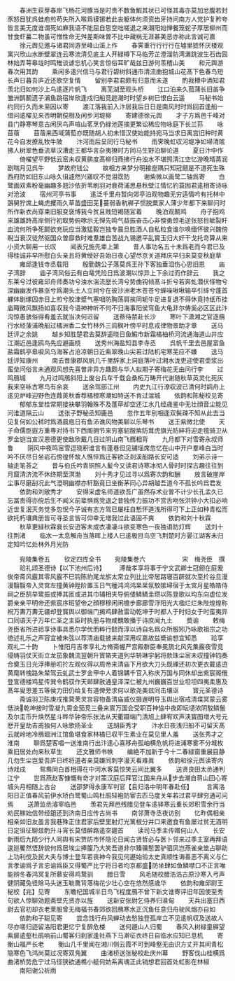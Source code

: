 <!-- { "loadSidebar": true } -->
　　春洲生荻芽春岸飞杨花河豚当是时贵不数鱼鰕其状已可怪其毒亦莫加忿腹若封豕怒目犹呉蛙庖煎苟失所入喉爲镆铘若此丧躯体何须资齿牙持问南方人党护复矜夸皆言美无度谁谓死如麻我语不能屈自思空咄嗟退之来潮阳始惮餐笼蛇子厚居柳州而甘食虾蟇二物虽可憎性命无舛差斯味曽不比中藏祸无涯甚美恶亦称此言诚可嘉
　　徐元舆见邀与诸君同游至峰山溪上作
　　春霁重行行行行在墟里摅怀厌楼观寓兴欣山水断壁翠连云寒流清见底主人开緑樽下马临芳芷澄溜防湾漘跳波生石齿园林始弄萼皋垅时鸣雉谈谑忘机心笑言惊俗耳旷哉兹日游何羡稽山美
　　和元舆游春次用其韵
　　乘闲多逺兴信马与君行碧树斜通市清流曲抱城山花髙下色春鸟短长声日暮吾庐近还歌空复情
　　留别李君君颇有归意而未遂
　　酌我樽中酒知君羡北归如何沙上鸟逺逐片帆飞
　　离芜湖至观头桥
　　江口泊来久菰蒲长旧苖争雏洲鹊鬭遗子浦鱼跳宿岸欣逢戍归船竞趂潮时时望乡树巳恨白云遥
　　马秘书始约同行久而未至因以寄
　　渡江落我前入汴居我后日日是南风时时爲回首逢船一借问逺櫂见来否明朝傥相及闲步河堤柳
　　寄建德徐元舆
　　才子方爲邑千峰对县门静寒琴意古闲厌鸟声喧山茗烹仍緑池莲摘更繁讼稀应物咏庭下长兰荪
　　咏苜蓿
　　苜蓿来西域蒲萄亦既随胡人初未惜汉使始能持宛马当求日离宫旧种时黄花今自发撩乱牧牛陂
　　汴河雨后呈同行马秘书
　　雨霁晚虹収河堤净如埽清隂拂人树翠色垂流草汉漕走王都华言杂夷獠时方同马生野泊聊论道
　　夏日汴中作
　　倚櫂望平野低云宻未収黄鹂度髙柳归燕拂行舟浊水不堪照清江空忆游晚晴蒸润剧喘月见呉牛
　　梦故府钱公
　　故相方来梦分明接座隅只知冠劒是不道死生殊西府防如旧东山咏久徂遽然兴寤叹不觉泪霑防
　　谢紫微以画鹭二轴爲寄
　　白鹭画双素粉毫幽趣多翘沙依折苇刷羽对衰荷浦思悬秋壁江情忆钓蓑因君逺相寄诗咏对沧波
　　宿州河亭书事
　　逺泛千里舟暂向郊亭泊观物趣无穷适情吟有托林中鵶舅狞席上蝇虎攫雨久草苖盛田芜蔓弱香秔稺子惯脱粟家人薄少年都下来聊问时所作新衣尚穿束旧服变褎博我今贫且贱短褐随冝着
　　晚泊观鬭鸡
　　舟子抱鸡来雄雄跱髙岸侧行初取势俯啄示无惮先鸣气益振奋击心非愞勇颈毛逆张怒目眦裂盰血流何所争死鬬欲充玩应当激猛毅岂独专晨旦胜酒人自私粒食谁尔唤缅怀彼兴魏傍睨当衰汉徒然驱国众曽靡救时难羣雄自苦战九锡邀平乱寳玉归大奸干戈托竒算从来小资大聊用一长叹
　　闻表兄施先辈上第
　　昔人事功名五十未爲老而今君已及得桂诚非早所慰白头亲且将黄绶好吾始日夜心望尽京关道拜庆早归来莫变秋庭草
　　雍邱逢钱寺丞载阳
　　殷勤魏公子落莫呉王孙下客独垂泪伤心思旧恩
　　庙子湾辞
　　庙子湾风俗云有白鼋凭险日爲波潮以惊异上下余过而作辞云
　　我之东莱兮过彼雍邱舟师奏功兮浊水湍流歴长湾兮势曲钩倾髙斗折兮若奔虬潜伏怪物兮深幽幽发作暴涨兮爲潮头土人立祠兮在彼沙洲老木苍苍兮蝉噪啾啾输卒引繂兮蓬首躶体剧缧囚赤日上煎兮胶津蹙气塞咽防胸荡肩挨同轭牛足进复退不得休竟持纸币挂庙陬微风飘扬如喜収我今语神神听不何不归海事阳侯穹鱼大龟非尔俦奚必区区此汴沟惊愚骇俗得肴羞去就当决何迟留
　　送蔡侍禁赴长沙
　　寒叶下潇湘之官逐鴈行水经蔆浦晩船过橘洲香二女竹林外三闾枫叶傍平时息戎律物景助才章
　　送马廷评之余姚
　　越乡知胜楚君去莫辞遥晓日鱼鰕市新霜橘柚桥河流通海道山井应江潮近邑逢鸥鸟先应避画桡
　　送秀州海盐知县李寺丞
　　呉帆千里去邑屋富鱼盐霜鹤亭皋唳风乌海客占沧凉朝日近紫翠晚山尖若过陆机宅寒芜应不嫌
　　送马廷评知康州
　　南去晋康郡风帆几千里辞家上洞庭落叶过湘水泷吏迎使君壶浆出蛮垒问俗言未通观风想先喜曽非异方趣颇与华人拟期子寄梅花无由问行李
　　过鸣鴈城
　　九月过鸣鴈斜阳上废台兵车千载会桑柘万畴开代谢随秋草英灵化死灰我来空咏古寒鸟有余哀
　　送余驾部江州
　　内史九江行潦収波已清何时鹢舟上逺见炉峰迎野色连葭菼秋香荐橘橙寒潮如特送不肯过湓城
　　依韵和陈秘校见寄
　　郁郁东堂桂常期接袂攀羽翰殊不及蓬荜却空还江水几经歳鉴中无壮顔音尘能见问谁道隔云山
　　送张子野秘丞知鹿邑
　　忽作五年别相逢双鬓疎不知从此去当见复何如公秫时爲酒晨庖日有鱼沛谯风物美聊以乐琴书
　　送王紫微北使
　　天子命儒臣遐方重専对持书下西阁拥节来穷塞貂服紫防茸虎旗光防綷将迎走氊骑卫从罗金铠当宣汉恩德更使敌欣戴几日过阴山南飞鴈相背
　　九月都下对雪寄永叔师鲁
　　阴风中夜鸣宻雪逗晓积谁言有蓬巷但见铺瑶席忽忆在山中开户羣峰白当时吟不厌尽日坐岩石傍徨怀故人憔悴爲迁客欲泛剡溪船路长安可适
　　刘弟示诗一轴走笔荅之
　　昔与伯氏吟青铜照人髪今又读君诗寒冰彻人骨时时探古趣往往到月窟清济流不休终期至溟渤
　　刘十秀才见过寻以爲寄次韵和酬
　　放言破崖岸尘事尽磨刮况此气澄明幽襟亦轩豁竟日坐衡茅同心异胡越吾道今不孤长吟爲君发
　　依韵和刘敞秀才
　　安得采虚名师道欲吾广虽然存术业曽不计少长孔孟久已忘冨贵得亦傥后生不闻义前辈惧爲党退之昔独传力振功不赏舌吻张洪钟小大扣必响近世复泯灭务觉多忽怳今子诚有志方驾已屡枉自慙怀道浅所得可下上正如种青松而欲托朽壤典册皆可寻圣言皆可仰幸无増我过此语固不爽
　　依韵和刘十秋霖
　　秋草更緑秋霖衰长安逰客未成衣凄凄斗欲变寒色一夜独语防灯辉
　　送刘十往荆渚
　　临水一太息解舟当落晖上楼人巳逺极目鸟空飞荆楚时方晏江湖客未归定知吟忆处林外月光防





　　宛陵集卷五
　　钦定四库全书
　　宛陵集巻六　　　　　　宋　梅尧臣　撰
　　祫礼颂圣德诗【以下池州后诗】
　　溥哉孝享将事于宁文武卿士冠劒在庭爰俟帝斋风霰其零风霰不巳钩陈豹尾龙旂太常立列比比帝居路寝百辟就次至扵谷旦漫漫翳翳帝入灵宫左撞黄钟陞阶置玉日气曈鸿鸿鸿杲杲氛駮隂埽宿于太宫月星皓皓侍祠之臣鹄举鹭振或捧其匜或进其巾辅相夹导俯偻鳞鳞圭瓒以陈登歌以均东向虚位发爵亲亲平明帝还紫宸序班望帝之顔穆穆闲闲檐步廊廊雪浮阳光大楹烂烂朱陛煌煌称祝万夀万夀无疆却登寳舆以御端门揭鸡肆赦雷动乾坤于时都人于时妇女于时蛮夷异口同语天子万年仁圣之主臣时执册与物咸覩敢播于诗庶闻九土
　　奬谕
　　敕梅尧臣省所进祫享诗事具悉尔学优而粹行懿而淳以诗自名爲众所服矧乃咏歌祖宗之功徳述礼乐之声容宜被朱弦以荐清庙载披来献深用叹嘉故兹奬谕想宜知悉
　　祫享观礼二十韵
　　卜惟阳月吉孝享礼方脩斋幄严宫殿群臣奉冕旒北风先集霰夜雪竞侵帱羽仗天街立龙笳象魏流翌朝升寳辂夹道列华辀琳宇躬将款珠尘宻未収撞钟钧奏合奠玉日光浮捧册叨扵左观仪得以周帝来清庙下月欲大刀头既祼还初次更衣戴逺逰黄麾转槐路朱辇驾云虬武士罗金甲中人着锦韝千官入称庆万国与同休却出紫宸阁俄登宣德楼鸡星传巽令鹤驭作天邮肆赦通皇泽深仁被九州巍巍百世业坦坦四夷柔惠及髙年叟恩差五等侯力田仍给复有道俾旁求何以歌尧美兹同击壤讴
　　寳元圣德诗
　　斋诚羽卫陈庚戌推蓂荚灵宫容物备清庙威仪摄遟明导玉舆出宿戒清堞冥蒙云雾低泱乾坤接时雪凝九霄金笳竞三叠来賔万国会受职百神恊中夜即坛壝浓阴駮鳞鬛及尔圭币升焕然星斗晔华钟帝乐张法从天衢蹑端门清旭上肆宥欢声浃寳图増大号元厯开皇劫吉甫独何人咏歌扬圣业
　　送胡臣秀才
　　汴水日夜浅归船不可留天髙云就岭地冷鴈廻洲江馆鱼堪食家林橘巳収平生素业在莫见里人羞
　　送张秀才之淮南
　　聊爲楚客唱一送淮南行出汴逺心喜移舟孤岫横危帆将进浦寒雾不分城枚乘旧居处向来秋草生
　　还文雅师书帙
　　编絶不加新于今十二春緑窗重展目静几勿生尘岂爱吾庐日终将道者亲莫嫌同刺字漫灭看难眞
　　依韵和徐元舆读寄内诗戏成
　　鸳鸯同白首相得在中河水客莫惊笑云间比翼多
　　送贤良田太丞通判江宁
　　世爲燕赵客慷慨有竒才对策汉庭后拜官江国来舟从步去潮自蒋山回心寄城头月相随上古台
　　送邵梦得永康军判官【且归洛中明年春赴任】
　　言离洛阳日正值春风前伊水矫白鹭蜀山鸣杜鹃轻袍防宦去匹马度关年若过君平肆穷通可问焉
　　送萧监丞濬宰临邑
　　羡君先拜邑残腊见登车逺驿寒云重长郊积雪余行当劝民稼始信带经鉏还到济南日应传古尚书
　　南邻萧寺丞夜访别
　　忆昨偶相亲相亲如旧友虽言我巷殊正住君家后壁里射灯光篱根分井口来邀食有鱼屡过贫无酒明日定徂征聊兹酌升斗宵长莫惜醉路逺空廽首
　　读司马季主传赠何山人
　　长安新雨后九陌少行人同舆有宋贾防市怀隐沦日闻古贤哲必与医卜邻来过季主室再拜语逡廵矍然悟辞貌何爲居埃尘捧腹乃大笑吾道非尔臻骥慙罢驴驷凤岂燕雀亲筮占聊助上功利傥及民大夫与博士登车若丧神今我见何遯始验太史真顺性诲善恶不离义与仁言孝谕爲子言忠谕爲臣又得蜀严比宁将日者均京都盛防坐肆如鱼鳞噤口不正言唯能辨冬春鸿冥复所慕安得鸡鹜驯
　　腊日雪
　　风毛随校腊浩浩古原沙寒入弓声健阴藏兔径賖马头迷玉勒鹰背落梅花少壮心空在悠然感歳华
　　依韵和雍邱尉王秘校【兆】见寄
　　东瞻杞国城半日鸟飞程度鴈不曾下新文谁寄评旧年因使至秀句欲人惊聊効题斋壁先贤亦以旌
　　送新安张尉乞侍养归淮甸
　　天兵出塞日西尉去官初却衣老莱服曾无梅福书春郊欲回鴈寒水正沉鱼任意归舟驶风烟亦自如
　　依韵和子聪见寄
　　尝念饯行舟风蝉动去愁独登孤岸立不见逺帆収及送故人尽亦嗟归迹留洛阳君更忆宁复醉危楼
　　送何遯山人归蜀
　　春风入树緑童稺望紫扉逺壑杜鹃响前山蜀客归到家逢社燕下马澣征衣终日自临水应知已息机
　　寄衡山福严长老
　　衡山几千里闻在湘川侧云霞不可到峰壑无由识方丈开其间青松隐寒色飞鸿尚莫过况寄双鳬翼
　　曲渚桥送张秘校赴庆州幕
　　野客伐山桂横爲曲渚桥势危宁过马径狭欲通樵小艇何妨系离魂正此销想君回首处虹影在林椒
　　南阳谢公祈雨
